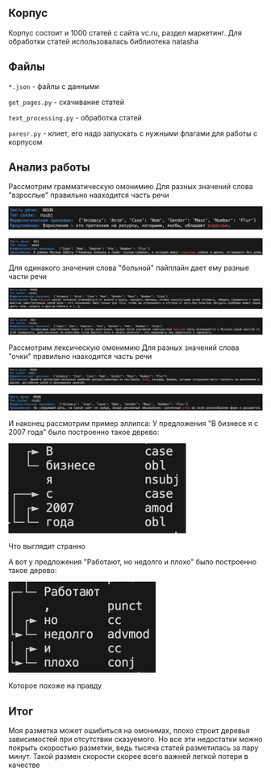 ## Корпус
Корпус состоит и 1000 статей с сайта vc.ru, раздел маркетинг. Для обработки статей использовалась библиотека natasha

## Файлы
`*.json` - файлы с данными

`get_pages.py` - скачивание статей

`text_processing.py` - обработка статей

`paresr.py` - клиет, его надо запускать с нужными флагами для работы с корпусом

## Анализ работы
Рассмотрим грамматическую омонимию
Для разных значений слова "взрослые" правильно нааходится часть речи

![Image alt](https://github.com/av-onishchenko/vc.marketing_corpus/raw/main/pics/omon1_1.png)

![Image alt](https://github.com/av-onishchenko/vc.marketing_corpus/raw/main/pics/omon1_2.png)

Для одинакого значения слова "больной" пайплайн дает ему разные части речи

![Image alt](https://github.com/av-onishchenko/vc.marketing_corpus/raw/main/pics/omon2_1.png)

![Image alt](https://github.com/av-onishchenko/vc.marketing_corpus/raw/main/pics/omon2_2.png)

Рассмотрим лексическую омонимию
Для разных значений слова "очки" правильно нааходится часть речи

![Image alt](https://github.com/av-onishchenko/vc.marketing_corpus/raw/main/pics/omon3_1.png)

![Image alt](https://github.com/av-onishchenko/vc.marketing_corpus/raw/main/pics/omon3_2.png)

И наконец рассмотрим пример эллипса:
У предложения "В бизнесе я с 2007 года" было построенно такое дерево:

![Image alt](https://github.com/av-onishchenko/vc.marketing_corpus/raw/main/pics/ellipse1.png) 

Что выглядит странно

А вот у предложения "Работают, но недолго и плохо" было построенно такое дерево:

![Image alt](https://github.com/av-onishchenko/vc.marketing_corpus/raw/main/pics/ellipse2.png) 

Которое похоже на правду

## Итог
Моя разметка может ошибиться на омонимах, плохо строит деревья зависимостей при отсутствии сказуемого. 
Но все эти недостатки можно покрыть скоростью разметки, ведь тысяча статей разметилась за пару минут. Такой размен скорости скорее всего важней легкой потери в качестве